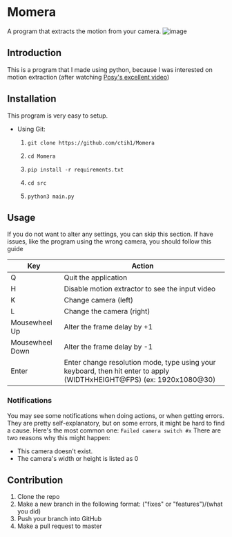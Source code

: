 # Momera
A program that extracts the motion from your camera.
![image](https://github.com/ctih1/Momera/assets/78687256/cf7080e4-4673-4d5c-a244-abb42b0db809)

## Introduction
This is a program that I made using python, because I was interested on motion extraction (after watching [Posy's excellent video](<https://www.youtube.com/watch?v=NSS6yAMZF78>))

## Installation
This program is very easy to setup.
* Using Git:

    <ol>
    <li>

    ```git clone https://github.com/ctih1/Momera```

    </li>
    <li>

    ```cd Momera```
    
    </li>
    <li>

    ```pip install -r requirements.txt```

    </li>
    <li>

    ```cd src```

    </li>
    <li>

    ```python3 main.py```

    </li>
    </ol>

## Usage
If you do not want to alter any settings, you can skip this section. If have issues, like the program using the wrong camera, you should follow this guide

| Key | Action                                          
|-----|-------------------------------------------------
| Q   | Quit the application                            
| H   | Disable motion extractor to see the input video 
| K   | Change camera (left)                            
| L   | Change the camera (right)                       
| Mousewheel Up| Alter the frame delay by +1            
| Mousewheel Down | Alter the frame delay by -1         
| Enter | Enter change resolution mode, type using your keyboard, then hit enter to apply (WIDTHxHEIGHT@FPS) (ex: 1920x1080@30)   

### Notifications
You may see some notifications when doing actions, or when getting errors. They are pretty self-explanatory, but on some errors, it might be hard to find a cause. Here's the most common one:
```Failed camera switch #x```
There are two reasons why this might happen: 
* This camera doesn't exist.
* The camera's width or height is listed as 0

## Contribution
<ol>
    <li>Clone the repo</li>
    <li>Make a new branch in the following format: ("fixes" or "features")/(what you did)</li>
    <li>Push your branch into GitHub</li>
    <li>Make a pull request to master</li>
</ol>